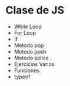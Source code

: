 # Clase de JS

- While Loop
- For Loop
- If
- Metodo pop
- Metodo push
- Metodo splice
- Ejercicios Varios 
- Funciones 
- typeof

